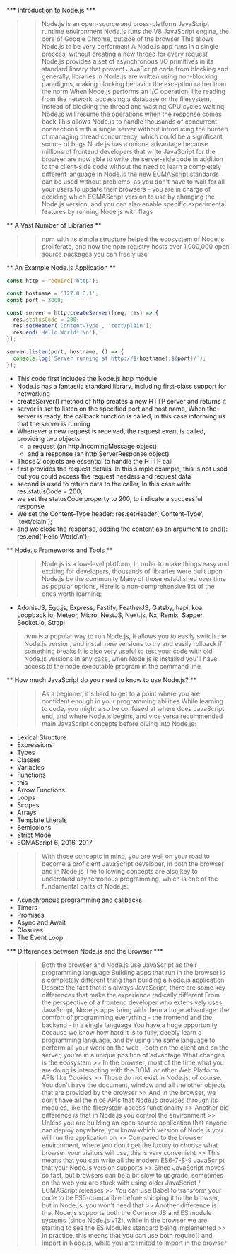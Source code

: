 *** Introduction to Node.js ***
>> Node.js is an open-source and cross-platform JavaScript runtime environment
>> Node.js runs the V8 JavaScript engine, the core of Google Chrome, outside of the browser
>> This allows Node.js to be very performant
>> A Node.js app runs in a single process, without creating a new thread for every request
>> Node.js provides a set of asynchronous I/O primitives in its standard library that prevent JavaScript code from blocking and generally, libraries in Node.js are written using non-blocking paradigms, making blocking behavior the exception rather than the norm
>> When Node.js performs an I/O operation, like reading from the network, accessing a database or the filesystem, instead of blocking the thread and wasting CPU cycles waiting, Node.js will resume the operations when the response comes back
>> This allows Node.js to handle thousands of concurrent connections with a single server without introducing the burden of managing thread concurrency, which could be a significant source of bugs
>> Node.js has a unique advantage because millions of frontend developers that write JavaScript for the browser are now able to write the server-side code in addition to the client-side code without the need to learn a completely different language
>> In Node.js the new ECMAScript standards can be used without problems, as you don't have to wait for all your users to update their browsers - you are in charge of deciding which ECMAScript version to use by changing the Node.js version, and you can also enable specific experimental features by running Node.js with flags

** A Vast Number of Libraries **
>> npm with its simple structure helped the ecosystem of Node.js proliferate, and now the npm registry hosts over 1,000,000 open source packages you can freely use

** An Example Node.js Application **

```js
const http = require('http');

const hostname = '127.0.0.1';
const port = 3000;

const server = http.createServer((req, res) => {
  res.statusCode = 200;
  res.setHeader('Content-Type', 'text/plain');
  res.end('Hello World!!\n');
});

server.listen(port, hostname, () => {
  console.log(`Server running at http://${hostname}:${port}/`);
});
```
* This code first includes the Node.js http module
* Node.js has a fantastic standard library, including first-class support for networking
* createServer() method of http creates a new HTTP server and returns it
* server is set to listen on the specified port and host name, When the server is ready, the callback function is called, in this case informing us that the server is running
* Whenever a new request is received, the request event is called, providing two objects: 
  * a request (an http.IncomingMessage object) 
  * and a response (an http.ServerResponse object)
* Those 2 objects are essential to handle the HTTP call
* first provides the request details, In this simple example, this is not used, but you could access the request headers and request data
* second is used to return data to the caller, In this case with: res.statusCode = 200;
* we set the statusCode property to 200, to indicate a successful response
* We set the Content-Type header: res.setHeader('Content-Type', 'text/plain');
* and we close the response, adding the content as an argument to end(): res.end('Hello World\n');

** Node.js Frameworks and Tools **
>> Node.js is a low-level platform, In order to make things easy and exciting for developers, thousands of libraries were built upon Node.js by the community
>> Many of those established over time as popular options, Here is a non-comprehensive list of the ones worth learning:
* AdonisJS, Egg.js, Express, Fastify, FeatherJS, Gatsby, hapi, koa, Loopback.io, Meteor, Micro, NestJS, Next.js, Nx, Remix, Sapper, Socket.io, Strapi

> nvm is a popular way to run Node.js, It allows you to easily switch the Node.js version, and install new versions to try and easily rollback if something breaks
> It is also very useful to test your code with old Node.js versions
> In any case, when Node.js is installed you'll have access to the node executable program in the command line

** How much JavaScript do you need to know to use Node.js? **
>> As a beginner, it's hard to get to a point where you are confident enough in your programming abilities
>> While learning to code, you might also be confused at where does JavaScript end, and where Node.js begins, and vice versa
>> recommended main JavaScript concepts before diving into Node.js: 
* Lexical Structure
* Expressions
* Types
* Classes
* Variables
* Functions
* this
* Arrow Functions
* Loops
* Scopes
* Arrays
* Template Literals
* Semicolons
* Strict Mode
* ECMAScript 6, 2016, 2017

>> With those concepts in mind, you are well on your road to become a proficient JavaScript developer, in both the browser and in Node.js
>> The following concepts are also key to understand asynchronous programming, which is one of the fundamental parts of Node.js: 
* Asynchronous programming and callbacks
* Timers
* Promises
* Async and Await
* Closures
* The Event Loop

*** Differences between Node.js and the Browser ***
>> Both the browser and Node.js use JavaScript as their programming language
>> Building apps that run in the browser is a completely different thing than building a Node.js application
>> Despite the fact that it's always JavaScript, there are some key differences that make the experience radically different
>> From the perspective of a frontend developer who extensively uses JavaScript, Node.js apps bring with them a huge advantage: the comfort of programming everything - the frontend and the backend - in a single language
>> You have a huge opportunity because we know how hard it is to fully, deeply learn a programming language, and by using the same language to perform all your work on the web - both on the client and on the server, you're in a unique position of advantage
>> What changes is the ecosystem
    >> In the browser, most of the time what you are doing is interacting with the DOM, or other Web Platform APIs like Cookies
    >> Those do not exist in Node.js, of course. You don't have the document, window and all the other objects that are provided by the browser
    >> And in the browser, we don't have all the nice APIs that Node.js provides through its modules, like the filesystem access functionality
    >> Another big difference is that in Node.js you control the environment
        >> Unless you are building an open source application that anyone can deploy anywhere, you know which version of Node.js you will run the application on
        >> Compared to the browser environment, where you don't get the luxury to choose what browser your visitors will use, this is very convenient
        >> This means that you can write all the modern ES6-7-8-9 JavaScript that your Node.js version supports
    >> Since JavaScript moves so fast, but browsers can be a bit slow to upgrade, sometimes on the web you are stuck with using older JavaScript / ECMAScript releases
    >> You can use Babel to transform your code to be ES5-compatible before shipping it to the browser, but in Node.js, you won't need that
    >> Another difference is that Node.js supports both the CommonJS and ES module systems (since Node.js v12), while in the browser we are starting to see the ES Modules standard being implemented
    >> In practice, this means that you can use both require() and import in Node.js, while you are limited to import in the browser